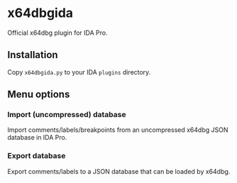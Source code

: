 # x64dbgida

Official x64dbg plugin for IDA Pro.

## Installation

Copy `x64dbgida.py` to your IDA `plugins` directory.

## Menu options

### Import (uncompressed) database

Import comments/labels/breakpoints from an uncompressed x64dbg JSON database in IDA Pro.

### Export database

Export comments/labels to a JSON database that can be loaded by x64dbg.
